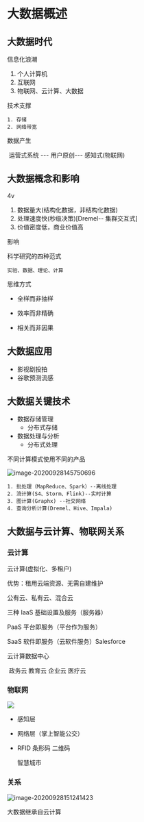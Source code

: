 # 大数据概述

## 大数据时代

信息化浪潮

1. 个人计算机
2. 互联网
3. 物联网、云计算、大数据

技术支撑

	1. 存储
 	2. 网络带宽

数据产生

​	运营式系统 --- 用户原创--- 感知式(物联网)

## 大数据概念和影响

4v 

1. 数据量大(结构化数据，非结构化数据)
2. 处理速度快(秒级决策)[Dremel-- 集群交互式]
3. 价值密度低，商业价值高

影响

科学研究的四种范式 

 	实验、数据、理论、计算

思维方式

- 全样而非抽样
- 效率而非精确

- 相关而非因果

## 大数据应用

- 影视剧投拍
- 谷歌预测流感

## 大数据关键技术

- 数据存储管理
  - 分布式存储
- 数据处理与分析
  - 分布式处理

不同计算模式使用不同的产品

![image-20200928145750696](..\_media\bigdata\image-20200928145750696.png)

	1. 批处理（MapReduce、Spark）--离线处理
 	2. 流计算(S4、Storm、Flink)--实时计算
 	3. 图计算(Graphx) --社交网络
 	4. 查询分析计算(Dremel、Hive、Impala)

## 大数据与云计算、物联网关系

### 云计算

云计算(虚拟化、多租户)

优势：租用云端资源、无需自建维护

公有云、私有云、混合云

三种 IaaS 基础设置及服务（服务器）

PaaS 平台即服务（平台作为服务）

SaaS 软件即服务（云软件服务）Salesforce

云计算数据中心

​	政务云 教育云 企业云 医疗云

### 物联网

![](..\_media\bigdata\Snipaste_2020-09-28_15-07-48.png)

- 感知层

- 网络层（掌上智能公交）

- RFID 条形码 二维码

  智慧城市

### 关系

![image-20200928151241423](..\_media\bigdata\image-20200928151241423.png)

大数据继承自云计算